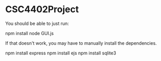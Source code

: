 # CSC4402Project

You should be able to just run:

npm install
node GUI.js

If that doesn't work, you may have to manually install the dependencies.

npm install express
npm install ejs
npm install sqlite3
